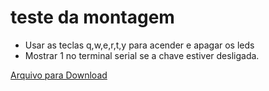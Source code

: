 # teste da montagem

* Usar as teclas q,w,e,r,t,y para acender e apagar os leds
* Mostrar 1 no terminal serial se a chave estiver desligada. 

[Arquivo para Download]()
